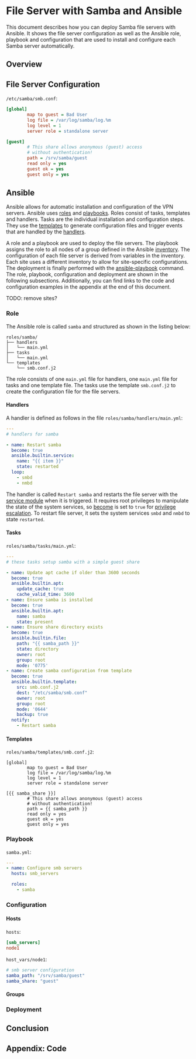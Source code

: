 # File Server with Samba and Ansible

This document describes how you can deploy Samba file servers with Ansible. It
shows the file server configuration as well as the Ansible role, playbook and
configuration that are used to install and configure each Samba server
automatically.

## Overview

## File Server Configuration

`/etc/samba/smb.conf`:

```ini
[global]
        map to guest = Bad User
        log file = /var/log/samba/log.%m
        log level = 1
        server role = standalone server

[guest]
        # This share allows anonymous (guest) access
        # without authentication!
        path = /srv/samba/guest
        read only = yes
        guest ok = yes
        guest only = yes
```

## Ansible

Ansible allows for automatic installation and configuration of the VPN servers.
Ansible uses [roles][roles] and [playbooks][playbooks]. Roles consist of tasks,
templates and handlers. Tasks are the individual installation and configuration
steps. They use the [templates][templates] to generate configuration files and
trigger events that are handled by the [handlers][handlers].

A role and a playbook are used to deploy the file servers. The playbook assigns
the role to all nodes of a group defined in the Ansible [inventory][inventory].
The configuration of each file server is derived from variables in the
inventory. Each site uses a different inventory to allow for site-specific
configurations. The deployment is finally performed with the
[ansible-playbook][ansible-playbook] command. The role, playbook, configuration
and deployment are shown in the following subsections. Additionally, you can
find links to the code and configuration examples in the appendix at the end of
this document.

TODO: remove sites?

### Role

The Ansible role is called `samba` and structured as shown in the listing
below:

```
roles/samba/
├── handlers
│   └── main.yml
├── tasks
│   └── main.yml
└── templates
    └── smb.conf.j2
```

The role consists of one `main.yml` file for handlers, one `main.yml` file for
tasks and one template file. The tasks use the template `smb.conf.j2` to create
the configuration file for the file servers.

#### Handlers

A handler is defined as follows in the file `roles/samba/handlers/main.yml`:

```yaml
---
# handlers for samba

- name: Restart samba
  become: true
  ansible.builtin.service:
    name: "{{ item }}"
    state: restarted
  loop:
    - smbd
    - nmbd
```

The handler is called `Restart samba` and restarts the file server with the
[service module][service] when it is triggered. It requires root privileges to
manipulate the state of the system services, so [become][become] is set to
`true` for [privilege escalation][privilege]. To restart file server, it sets
the system services `smbd` and `nmbd` to state `restarted`.

#### Tasks

`roles/samba/tasks/main.yml`:

```yaml
---
# these tasks setup samba with a simple guest share

- name: Update apt cache if older than 3600 seconds
  become: true
  ansible.builtin.apt:
    update_cache: true
    cache_valid_time: 3600
- name: Ensure samba is installed
  become: true
  ansible.builtin.apt:
    name: samba
    state: present
- name: Ensure share directory exists
  become: true
  ansible.builtin.file:
    path: "{{ samba_path }}"
    state: directory
    owner: root
    group: root
    mode: '0775'
- name: Create samba configuration from template
  become: true
  ansible.builtin.template:
    src: smb.conf.j2
    dest: "/etc/samba/smb.conf"
    owner: root
    group: root
    mode: '0644'
    backup: true
  notify:
    - Restart samba
```

#### Templates

`roles/samba/templates/smb.conf.j2`:

```jinja
[global]
        map to guest = Bad User
        log file = /var/log/samba/log.%m
        log level = 1
        server role = standalone server

[{{ samba_share }}]
        # This share allows anonymous (guest) access
        # without authentication!
        path = {{ samba_path }}
        read only = yes
        guest ok = yes
        guest only = yes
```

### Playbook

`samba.yml`:

```yaml
---
- name: Configure smb servers
  hosts: smb_servers

  roles:
    - samba
```

### Configuration

#### Hosts

`hosts`:

```ini
[smb_servers]
node1
```

`host_vars/node1`:

```yaml
# smb server configuration
samba_path: "/srv/samba/guest"
samba_share: "guest"
```

#### Groups

### Deployment

## Conclusion

## Appendix: Code

[roles]: https://docs.ansible.com/ansible/latest/playbook_guide/playbooks_reuse_roles.html
[playbooks]: https://docs.ansible.com/ansible/latest/playbook_guide/playbooks_intro.html
[templates]: https://docs.ansible.com/ansible/latest/playbook_guide/playbooks_templating.html
[handlers]: https://docs.ansible.com/ansible/latest/playbook_guide/playbooks_handlers.html
[inventory]: https://docs.ansible.com/ansible/latest/inventory_guide/intro_inventory.html
[ansible-playbook]: https://docs.ansible.com/ansible/latest/cli/ansible-playbook.html
[service]: https://docs.ansible.com/ansible/latest/collections/ansible/builtin/service_module.html
[become]: https://docs.ansible.com/ansible/latest/playbook_guide/playbooks_privilege_escalation.html#become-directives
[privilege]: https://docs.ansible.com/ansible/latest/playbook_guide/playbooks_privilege_escalation.html

